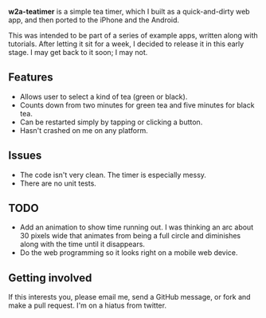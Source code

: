 **w2a-teatimer** is a simple tea timer, which I built as a quick-and-dirty web app, and then ported to the iPhone and the Android.

This was intended to be part of a series of example apps, written along with tutorials. After letting it sit for a week, I decided to release it in this early stage. I may get back to it soon; I may not.

## Features

* Allows user to select a kind of tea (green or black).
* Counts down from two minutes for green tea and five minutes for black tea.
* Can be restarted simply by tapping or clicking a button.
* Hasn't crashed on me on any platform.

## Issues

* The code isn't very clean. The timer is especially messy.
* There are no unit tests.

## TODO

* Add an animation to show time running out. I was thinking an arc about 30 pixels wide that animates from being a full circle and diminishes along with the time until it disappears.
* Do the web programming so it looks right on a mobile web device.

## Getting involved

If this interests you, please email me, send a GitHub message, or fork and make a pull request. I'm on a hiatus from twitter.
